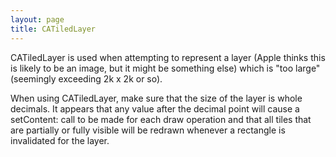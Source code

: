 ```yaml
---
layout: page
title: CATiledLayer
---
```


CATiledLayer is used when attempting to represent a layer (Apple thinks this is likely to be an image, but it might be something else) which is "too large" (seemingly exceeding 2k x 2k or so).  

When using CATiledLayer, make sure that the size of the layer is whole decimals.   It appears that any value after the decimal point will cause a setContent: call to be made for each draw operation and that all tiles that are partially or fully visible will be redrawn whenever a rectangle is invalidated for the layer.


